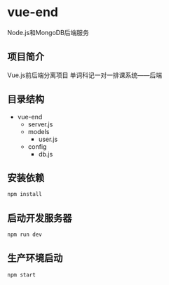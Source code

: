 # vue-end

Node.js和MongoDB后端服务
## 项目简介
  Vue.js前后端分离项目
  单词科记一对一排课系统——后端
## 目录结构
  - vue-end
    - server.js
    - models
      - user.js
    - config
      - db.js
## 安装依赖
```bash
npm install
```

## 启动开发服务器
```bash
npm run dev
```

## 生产环境启动
```bash
npm start
```